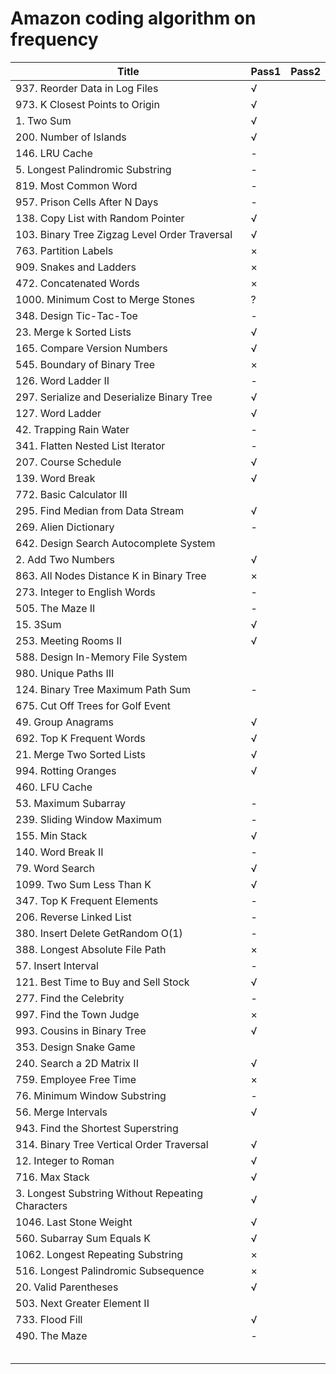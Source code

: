 # Amazon coding algorithm on frequency

| Title | Pass1 | Pass2 |
| ----- | ----- | ----- | 
|937. Reorder Data in Log Files|√|
|973. K Closest Points to Origin|√|
|1. Two Sum|√|
|200. Number of Islands|√|
|146. LRU Cache|-|
|5. Longest Palindromic Substring|-|
|819. Most Common Word|-|
|957. Prison Cells After N Days|-|
|138. Copy List with Random Pointer|√|
|103. Binary Tree Zigzag Level Order Traversal|√|
|763. Partition Labels|×|
|909. Snakes and Ladders|×|
|472. Concatenated Words|×|
|1000. Minimum Cost to Merge Stones|?|
|348. Design Tic-Tac-Toe|-|
|23. Merge k Sorted Lists|√|
|165. Compare Version Numbers|√|
|545. Boundary of Binary Tree|×|
|126. Word Ladder II|-|
|297. Serialize and Deserialize Binary Tree|√|
|127. Word Ladder|√|
|42. Trapping Rain Water|-|
|341. Flatten Nested List Iterator|-|
|207. Course Schedule|√|
|139. Word Break|√|
|772. Basic Calculator III||
|295. Find Median from Data Stream|√|
|269. Alien Dictionary|-|
|642. Design Search Autocomplete System||
|2. Add Two Numbers|√|
|863. All Nodes Distance K in Binary Tree|×|
|273. Integer to English Words|-|
|505. The Maze II|-|
|15. 3Sum|√|
|253. Meeting Rooms II|√|
|588. Design In-Memory File System||
|980. Unique Paths III||
|124. Binary Tree Maximum Path Sum|-|
|675. Cut Off Trees for Golf Event||
|49. Group Anagrams|√|
|692. Top K Frequent Words|√|
|21. Merge Two Sorted Lists|√|
|994. Rotting Oranges|√|
|460. LFU Cache||
|53. Maximum Subarray|-|
|239. Sliding Window Maximum|-|
|155. Min Stack|√|
|140. Word Break II|-|
|79. Word Search|√|
|1099. Two Sum Less Than K|√|
|347. Top K Frequent Elements|-|
|206. Reverse Linked List|-|
|380. Insert Delete GetRandom O(1)|-|
|388. Longest Absolute File Path|×|
|57. Insert Interval|-|
|121. Best Time to Buy and Sell Stock|√|
|277. Find the Celebrity|-|
|997. Find the Town Judge|×|
|993. Cousins in Binary Tree|√|
|353. Design Snake Game||
|240. Search a 2D Matrix II|√|
|759. Employee Free Time|×|
|76. Minimum Window Substring|-|
|56. Merge Intervals|√|
|943. Find the Shortest Superstring||
|314. Binary Tree Vertical Order Traversal|√|
|12. Integer to Roman|√|
|716. Max Stack|√|
|3. Longest Substring Without Repeating Characters|√|
|1046. Last Stone Weight|√|
|560. Subarray Sum Equals K|√|
|1062. Longest Repeating Substring|×|
|516. Longest Palindromic Subsequence|×|
|20. Valid Parentheses|√|
|503. Next Greater Element II||
|733. Flood Fill|√|
|490. The Maze|-|
|||
|||
|||
|||
|||
